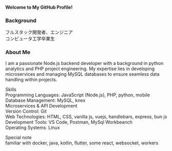 #### Welcome to My GitHub Profile!
### Background
フルスタック開発者、エンジニア  
コンピュータ工学卒業生
### About Me
I am a passionate Node.js backend developer with a background in python analytics and PHP project engineering. My expertise lies in developing microservices and managing MySQL databases to ensure seamless data handling within projects.

Skills  
Programming Languages: JavaScript (Node.js), PHP, python, mobile  
Database Management: MySQL, knex  
Microservices & API Development  
Version Control: Git  
Web Technologies: HTML, CSS, vanilla js, vuejs, handlebars, express, bun js  
Development Tools: VS Code, Postman, MySql Workbeanch  
Operating Systems: Linux  

Special note  
familiar with docker, java, kotlin, flutter, some react, websocket, workers
